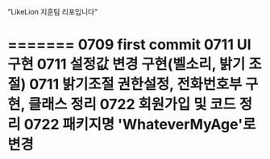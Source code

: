 
﻿﻿"LikeLion 지훈팀 리포입니다"

=======
 0709 first commit
 0711 UI 구현
 0711 설정값 변경 구현(벨소리, 밝기 조절)
 0711 밝기조절 권한설정, 전화번호부 구현, 클래스 정리
 0722 회원가입 및 코드 정리
 0722 패키지명 'WhateverMyAge'로 변경
=======





